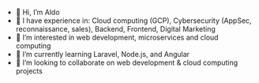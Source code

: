 - 👋 Hi, I’m Aldo
- 💪 I have experience in: Cloud computing (GCP), Cybersecurity (AppSec, reconnaissance, sales), Backend, Frontend, Digital Marketing
- 👀 I’m interested in web development, microservices and cloud computing
- 🌱 I’m currently learning Laravel, Node.js, and Angular
- 💞️ I’m looking to collaborate on web development & cloud computing projects
